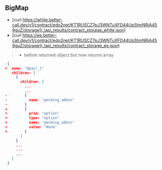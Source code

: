 ## BigMap

* [curl https://white.better-call.dev/v1/contract/edo2net/KT1RUSCZ7pJ3WNTuXFD44UpStmNRjA459guZ/storage](./api_results/contract_storage_white.json)
* [curl https://ee.better-call.dev/v1/contract/edo2net/KT1RUSCZ7pJ3WNTuXFD44UpStmNRjA459guZ/storage](./api_results/contract_storage_ee.json)

> * before returned object but now returns array

```json
 {
+  name: "@pair_1"
   children: [
     {
       children: [
         ...
         ...
-        {
-          name: "pending_admin"
-        }
+        {
+          prim: "option"
+          type: "option"
+          name: "pending_admin"
+          value: "None"
+        }
       ]
     }
     ...
     ...
     ...
   ]
 }
```